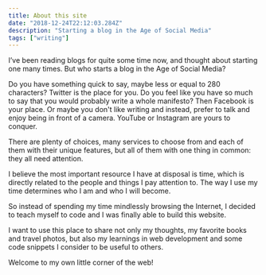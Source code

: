 ```yaml
---
title: About this site
date: "2018-12-24T22:12:03.284Z"
description: "Starting a blog in the Age of Social Media"
tags: ["writing"]
---
```


I’ve been reading blogs for quite some time now, and thought about starting one many times. But who starts a blog in the Age of Social Media?

Do you have something quick to say, maybe less or equal to 280 characters? Twitter is the place for you. Do you feel like you have so much to say that you would probably write a whole manifesto? Then Facebook is your place. Or maybe you don't like writing and instead, prefer to talk and enjoy being in front of a camera. YouTube or Instagram are yours to conquer.

There are plenty of choices, many services to choose from and each of them with their unique features, but all of them with one thing in common: they all need attention.

I believe the most important resource I have at disposal is time, which is directly related to the people and things I pay attention to. The way I use my time determines who I am and who I will become.

So instead of spending my time mindlessly browsing the Internet, I decided to teach myself to code and I was finally able to build this website.

I want to use this place to share not only my thoughts, my favorite books and travel photos, but also my learnings in web development and some code snippets I consider to be useful to others.

Welcome to my own little corner of the web!
